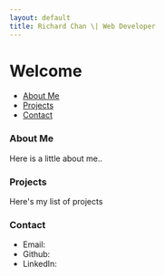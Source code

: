 ```yaml
---
layout: default
title: Richard Chan \| Web Developer
---
```


# Welcome

* [About Me](#about-me)
* [Projects](#projects)
* [Contact](#contact)

### About Me
Here is a little about me..


### Projects
Here's my list of projects


### Contact
* Email:
* Github:
* LinkedIn:
